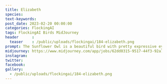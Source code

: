 ```yaml
---
title: Elizabeth
species: 
text-keywords: 
post_date: 2023-02-20 00:00:00
categories: FlockingAI
tags: FlockingAI Birds MidJourney 
header      :
  teaser    : /public/uploads/flockingai/184-elizabeth.png
prompt: The Sunflower Owl is a beautiful bird with pretty expressive eyes and its feathers a vibrant yellow, like the petals of a sunflower. It is native to the fields of Europe and Asia, and it is particularly fond of sunflower seeds, which it likes to nibble on as a snack.
midjourney: https://www.midjourney.com/app/jobs/62dd0315-9517-44f3-92a7-30ca79df7311
instagram: 
twitter: 
facebook: 
gallery: 
  - /public/uploads/flockingai/184-elizabeth.png
---
```


